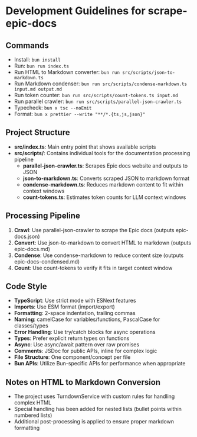 # Development Guidelines for scrape-epic-docs

## Commands
- Install: `bun install`
- Run: `bun run index.ts`
- Run HTML to Markdown converter: `bun run src/scripts/json-to-markdown.ts`
- Run Markdown condenser: `bun run src/scripts/condense-markdown.ts input.md output.md`
- Run token counter: `bun run src/scripts/count-tokens.ts input.md`
- Run parallel crawler: `bun run src/scripts/parallel-json-crawler.ts`
- Typecheck: `bun x tsc --noEmit`
- Format: `bun x prettier --write "**/*.{ts,js,json}"`

## Project Structure
- **src/index.ts**: Main entry point that shows available scripts
- **src/scripts/**: Contains individual tools for the documentation processing pipeline
  - **parallel-json-crawler.ts**: Scrapes Epic docs website and outputs to JSON
  - **json-to-markdown.ts**: Converts scraped JSON to markdown format
  - **condense-markdown.ts**: Reduces markdown content to fit within context windows
  - **count-tokens.ts**: Estimates token counts for LLM context windows

## Processing Pipeline
1. **Crawl**: Use parallel-json-crawler to scrape the Epic docs (outputs epic-docs.json)
2. **Convert**: Use json-to-markdown to convert HTML to markdown (outputs epic-docs.md)
3. **Condense**: Use condense-markdown to reduce content size (outputs epic-docs-condensed.md)
4. **Count**: Use count-tokens to verify it fits in target context window

## Code Style
- **TypeScript**: Use strict mode with ESNext features
- **Imports**: Use ESM format (import/export)
- **Formatting**: 2-space indentation, trailing commas
- **Naming**: camelCase for variables/functions, PascalCase for classes/types
- **Error Handling**: Use try/catch blocks for async operations
- **Types**: Prefer explicit return types on functions
- **Async**: Use async/await pattern over raw promises
- **Comments**: JSDoc for public APIs, inline for complex logic
- **File Structure**: One component/concept per file
- **Bun APIs**: Utilize Bun-specific APIs for performance when appropriate

## Notes on HTML to Markdown Conversion
- The project uses TurndownService with custom rules for handling complex HTML
- Special handling has been added for nested lists (bullet points within numbered lists)
- Additional post-processing is applied to ensure proper markdown formatting